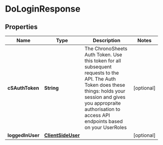 

# DoLoginResponse

## Properties

Name | Type | Description | Notes
------------ | ------------- | ------------- | -------------
**cSAuthToken** | **String** | The ChronoSheets Auth Token.  Use this token for all subsequent requests to the API.  The Auth Token does these things: holds your session and gives you appropraite authorisation to access API endpoints based on your UserRoles |  [optional]
**loggedInUser** | [**ClientSideUser**](ClientSideUser.md) |  |  [optional]




